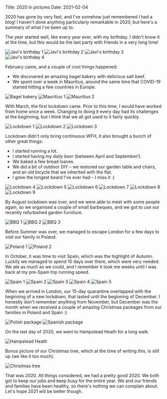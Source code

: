 Title: 2020 in pictures
Date: 2021-02-04

2020 has gone by very fast, and I've somehow just remembered I had a blog!
I haven't done anything particularly remarkable in 2020, but here's a
summary of what I've been up to.

The year started well, like every year ever, with my birthday. I didn't 
know it at the time, but this would be the last party with friends in
a very long time!

![Javi's birthday 1](https://i.imgur.com/0IYeJEQh.jpg)
![Javi's birthday 2](https://i.imgur.com/6YNc77sh.jpg)
![Javi's birthday 3](https://i.imgur.com/w6IOc9Mh.jpg)
![Javi's birthday 4](https://i.imgur.com/7BibZceh.jpg)

February came, and a couple of cool things happened:

* We discovered an amazing bagel bakery with delicious salt beef.
* We spent over a week in Mauritius, around the same time that 
  COVID-19 started hitting a few countries in Europe.
  
![Bagel bakery](https://i.imgur.com/k2NHKpQh.jpg)
![Mauritius 1](https://i.imgur.com/zqr5rPyh.jpg)
![Mauritius 2](https://i.imgur.com/6pDAT2jh.jpg)

With March, the first lockdown came. Prior to this time, I would have
worked from home once a week. Changing to doing it every day had its
challenges at the beginning, but I think that we all got used to it
fairly quickly.

![Lockdown 1](https://i.imgur.com/hEUMPC2h.jpg)
![Lockdown 2](https://i.imgur.com/KIykaj0h.jpg)
![Lockdown 3](https://i.imgur.com/0wlMoTch.jpg)

Lockdown didn't only bring continuous WFH, it also brought a bunch of
other great things:

* I started running a lot.
* I started having my _daily beer_ (between April and September!).
* We baked a few bread loaves.
* We did a bit of outdoor DIY – we restored our garden table and 
  chairs, and an old bicycle that we inherited with the flat.
* I grew the longest beard I've ever had – I miss it :(

![Lockdown 4](https://i.imgur.com/qiE9YXIh.jpg)
![Lockdown 5](https://i.imgur.com/CBpgC2Gh.jpg)
![Lockdown 6](https://i.imgur.com/4I5HPVJh.jpg)
![Lockdown 7](https://i.imgur.com/w8bEAGHh.jpg)
![Lockdown 8](https://i.imgur.com/VRAQx4eh.jpg)
![Lockdown 9](https://i.imgur.com/dbh0UwDh.jpg)

By August lockdown was over, and we were able to meet with some people
again, so we organised a couple of small barbeques, and we got to use
our recently refurbished garden furniture.

![BBQ 1](https://i.imgur.com/Lfff5zbh.jpg)
![BBQ 2](https://i.imgur.com/QMxCEQIh.jpg)
![BBQ 3](https://i.imgur.com/s92340rh.jpg)

Before Summer was over, we managed to escape London for a few days
to visit our family in Poland. 

![Poland 1](https://i.imgur.com/SFYi3zyh.jpg)
![Poland 2](https://i.imgur.com/87zybyph.jpg)

In October, it was time to visit Spain, which was the highlight of Autumn.
Luckily we managed to spend 10 days over there, which were very needed. 
We ate as much as we could, and I remember it took me weeks until I was back
at my pre-Spain trip running speed.

![Spain 1](https://i.imgur.com/xZkG9WUh.jpg)
![Spain 2](https://i.imgur.com/4rLPKCxh.jpg)
![Spain 3](https://i.imgur.com/xBNjUiPh.jpg)
![Spain 4](https://i.imgur.com/4fPser2h.jpg)
![Spain 5](https://i.imgur.com/Xg2oFf2h.jpg)

When we arrived in London, our 15-day quarantine overlapped with the
beginning of a new lockdown, that lasted until the beginning of
December. I honestly don't remember anything from November, but
December was the month when we received a couple of amazing Christmas
packages from our families in Poland and Spain :)

![Polish package](https://i.imgur.com/mGegATah.jpg)
![Spanish package](https://i.imgur.com/G2kQRyTh.jpg)

On the last day of 2020, we went to Hampstead Heath for a long walk.

![Hampstead Heath](https://i.imgur.com/BubqoJkh.jpg)

Bonus picture of our Christmas tree, which at the time of writing this, 
is still up (we like it too much).

![Christmas tree](https://i.imgur.com/H9mdSgth.jpg)

That was 2020. All things considered, we had a pretty good 2020. We both
got to keep our jobs and keep busy for the entire year. We and our 
friends and families have been healthy, so there's nothing we can complain
about. Let's hope 2021 will be better though.
